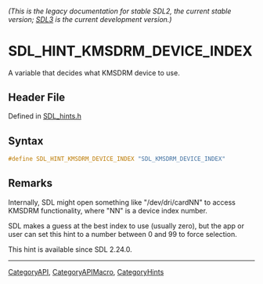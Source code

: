###### (This is the legacy documentation for stable SDL2, the current stable version; [SDL3](https://wiki.libsdl.org/SDL3/) is the current development version.)
# SDL_HINT_KMSDRM_DEVICE_INDEX

A variable that decides what KMSDRM device to use.

## Header File

Defined in [SDL_hints.h](https://github.com/libsdl-org/SDL/blob/SDL2/include/SDL_hints.h)

## Syntax

```c
#define SDL_HINT_KMSDRM_DEVICE_INDEX "SDL_KMSDRM_DEVICE_INDEX"
```

## Remarks

Internally, SDL might open something like "/dev/dri/cardNN" to access
KMSDRM functionality, where "NN" is a device index number.

SDL makes a guess at the best index to use (usually zero), but the app or
user can set this hint to a number between 0 and 99 to force selection.

This hint is available since SDL 2.24.0.

----
[CategoryAPI](CategoryAPI), [CategoryAPIMacro](CategoryAPIMacro), [CategoryHints](CategoryHints)


